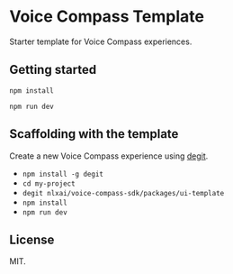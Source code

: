 # Voice Compass Template

Starter template for Voice Compass experiences.

## Getting started

`npm install`

`npm run dev`

## Scaffolding with the template

Create a new Voice Compass experience using [degit](https://github.com/Rich-Harris/degit).

* `npm install -g degit`
* `cd my-project`
* `degit nlxai/voice-compass-sdk/packages/ui-template`
* `npm install`
* `npm run dev`

## License

MIT.
